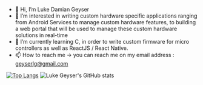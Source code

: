 - 👋 Hi, I’m Luke Damian Geyser
- 👀 I’m interested in writing custom hardware specific applications ranging from Android Services to manage custom hardware features, to building a web 
     portal that will be used to manage these custom hardware solutions in real-time
- 🌱 I’m currently learning C, in order to write custom firmware for micro controllers as well as ReactJS / React Native.
- 📫 How to reach me -> you can reach me on my email address : geyserlg@gmail.com

[![Top Langs](https://github-readme-stats.vercel.app/api/top-langs/?username=LukeGeyser&count_private=true&show_icons=true)](https://github.com/LukeGeyser/github-readme-stats)
![Luke Geyser's GitHub stats](https://github-readme-stats.vercel.app/api?username=LukeGeyser&show_icons=true&theme=radical&langs_count=10)

<!---
LukeGeyser/LukeGeyser is a ✨ special ✨ repository because its `README.md` (this file) appears on your GitHub profile.
You can click the Preview link to take a look at your changes.
--->
